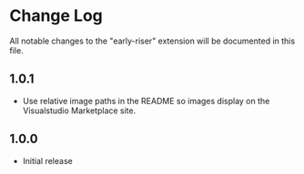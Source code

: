 # Change Log
All notable changes to the "early-riser" extension will be documented in this file.

## 1.0.1
- Use relative image paths in the README so images display on the Visualstudio Marketplace site.

## 1.0.0 
- Initial release
